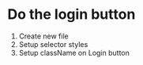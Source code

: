 # Do the login button 
1. Create new file
2. Setup selector styles
3. Setup className on Login button